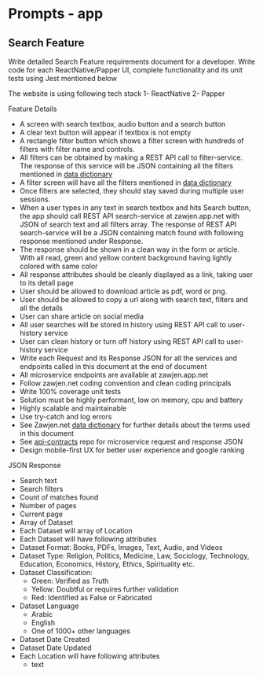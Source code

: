 # Prompts - app

## Search Feature
Write detailed Search Feature requirements document for a developer. Write code for each ReactNative/Papper UI, complete functionality and its unit tests using Jest mentioned below

The website is using following tech stack
1- ReactNative 
2- Papper

Feature Details
- A screen with search textbox, audio button and a search button
- A clear text button will appear if textbox is not empty
- A rectangle filter button which shows a filter screen with hundreds of filters with filter name and controls.
- All filters can be obtained by making a REST API call to filter-service. The response of this service will be JSON containing all the filters mentioned in [data dictionary](https://github.com/zawjen/organization/blob/main/requirements/data-dictionary/welcome.md) 
- A filter screen will have all the filters mentioned in [data dictionary](https://github.com/zawjen/organization/blob/main/requirements/data-dictionary/welcome.md) 
- Once filters are selected, they should stay saved during multiple user sessions. 
- When a user types in any text in search textbox and hits Search button, the app should call REST API search-service at zawjen.app.net with JSON of search text and all filters array. The response of REST API search-service will be a JSON containing match found with following response mentioned under Response.
- The response should be shown in a clean way in the form or article. With all read, green and yellow content background having lightly colored with same color
- All response attributes should be cleanly displayed as a link, taking user to its detail page
- User should be allowed to download article as pdf, word or png.
- User should be allowed to copy a url along with search text, filters and all the details
- User can share article on social media
- All user searches will be stored in history using REST API call to user-history service
- User can clean history or turn off history using REST API call to user-history service
- Write each Request and its Response JSON for all the services and endpoints called in this document at the end of document
- All microservice endpoints are available at zawjen.app.net
- Follow zawjen.net coding convention and clean coding principals
- Write 100% coverage unit tests
- Solution must be highly performant, low on memory, cpu and battery
- Highly scalable and maintainable
- Use try-catch and log errors
- See Zawjen.net [data dictionary](https://github.com/zawjen/organization/blob/main/requirements/data-dictionary/welcome.md) for further details about the terms used in this document
- See [api-contracts](https://github.com/zawjen/api-contracts) repo for microservice request and response JSON
- Design mobile-first UX for better user experience and google ranking

JSON Response
- Search text
- Search filters
- Count of matches found
- Number of pages
- Current page
- Array of Dataset 
- Each Dataset will array of Location
- Each Dataset will have following attributes 
- Dataset Format: Books, PDFs, Images, Text, Audio, and Videos
- Dataset Type: Religion, Politics, Medicine, Law, Sociology, Technology, Education, Economics, History, Ethics, Spirituality etc.
- Dataset Classification: 
    - Green: Verified as Truth
    - Yellow: Doubtful or requires further validation
    - Red: Identified as False or Fabricated
- Dataset Language
    - Arabic
    - English
    - One of 1000+ other languages 
- Dataset Date Created
- Dataset Date Updated
- Each Location will have following attributes
    - text
